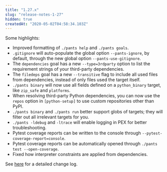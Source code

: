 ```yaml
---
title: "1.27.x"
slug: "release-notes-1-27"
hidden: true
createdAt: "2020-05-02T04:58:34.103Z"
---
```


Some highlights:

- Improved formatting of `./pants help` and `./pants goals`.
- `.gitignore` will auto-populate the global option `--pants-ignore`, by default, through the new global option `--pants-use-gitignore`.
- The `dependencies` goal has a new `--type=3rdparty` option to list the requirement strings of your third-party dependencies.
- The `filedeps` goal has a new `--transitive` flag to include all used files from dependencies, instead of only files used the target itself.
- `./pants binary` will now use all fields defined on a `python_binary` target, like `zip_safe` and `platforms`.
- When resolving third-party Python dependencies, you can now use the `repos` option in `[python-setup]` to use custom repositories other than PyPI.
- `./pants binary` and `./pants run` better support globs of targets; they will filter out all irrelevant targets for you.
- `./pants -ldebug` and `-ltrace` will enable logging in PEX for better troubleshooting.
- Pytest coverage reports can be written to the console through `--pytest-coverage-report=console`.
- Pytest coverage reports can be automatically opened through `./pants test --open-coverage`.
- Fixed how interpreter constraints are applied from dependencies.

See [here](https://github.com/pantsbuild/pants/blob/master/src/python/pants/notes/1.27.x.rst) for a detailed change log.
